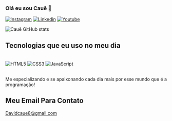 ### Olá eu sou Cauê 👋

[![Instagram](https://img.shields.io/badge/Instagram-E4405F?style=for-the-badge&logo=instagram&logoColor=white)](https://instagram.com/Davidcaue_12/)
[![Linkedin](https://img.shields.io/badge/LinkedIn-0077B5?style=for-the-badge&logo=linkedin&logoColor=white)](https://www.linkedin.com/in/david-cauê-133742267/)
[![Youtube](https://img.shields.io/badge/YouTube-FF0000?style=for-the-badge&logo=youtube&logoColor=white)](https://www.youtube.com/channel/UC2HAnJDB6Aap7z3am0EmDGw)

![Cauê GitHub stats](https://github-readme-stats.vercel.app/api?username=davidcaue12&show_icons=true&theme=dracula)

## Tecnologias que eu uso no meu dia

<div style="display:inline_block"><br>
    <img align="center" alt='HTML5' src="https://img.shields.io/badge/HTML5-E34F26?style=for-the-badge&logo=html5&logoColor=white">
    <img align="center" alt='CSS3' src="https://img.shields.io/badge/CSS3-1572B6?style=for-the-badge&logo=css3&logoColor=white">
    <img align="center" alt='JavaScript' src="https://img.shields.io/badge/JavaScript-323330?style=for-the-badge&logo=javascript&logoColor=F7DF1E">
</div><br>

Me especializando e se apaixonando cada dia mais por esse mundo que é a programação!

## Meu Email Para Contato
Davidcaue8@gmail.com
